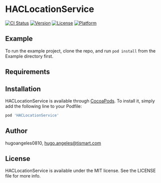 # HACLocationService

[![CI Status](http://img.shields.io/travis/hugoangeles0810/HACLocationService.svg?style=flat)](https://travis-ci.org/hugoangeles0810/HACLocationService)
[![Version](https://img.shields.io/cocoapods/v/HACLocationService.svg?style=flat)](http://cocoapods.org/pods/HACLocationService)
[![License](https://img.shields.io/cocoapods/l/HACLocationService.svg?style=flat)](http://cocoapods.org/pods/HACLocationService)
[![Platform](https://img.shields.io/cocoapods/p/HACLocationService.svg?style=flat)](http://cocoapods.org/pods/HACLocationService)

## Example

To run the example project, clone the repo, and run `pod install` from the Example directory first.

## Requirements

## Installation

HACLocationService is available through [CocoaPods](http://cocoapods.org). To install
it, simply add the following line to your Podfile:

```ruby
pod 'HACLocationService'
```

## Author

hugoangeles0810, hugo.angeles@tismart.com

## License

HACLocationService is available under the MIT license. See the LICENSE file for more info.

